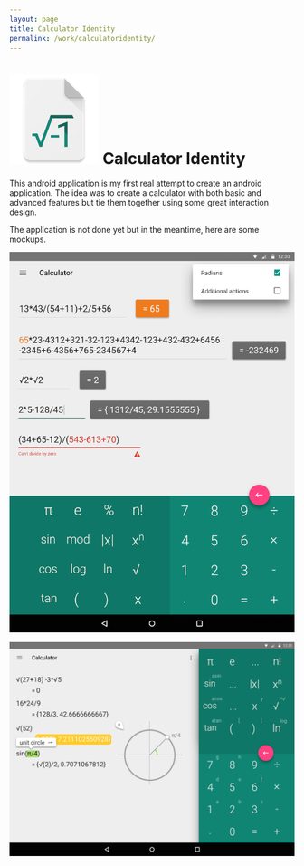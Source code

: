 ```yaml
---
layout: page
title: Calculator Identity
permalink: /work/calculatoridentity/
---
```


# ![Calculator Identity icon](/assets/images/calculator-identity-icon.png) Calculator Identity
This android application is my first real attempt to create an android application. The idea was to create a calculator with both basic and advanced features but tie them together using some great interaction design.

The application is not done yet but in the meantime, here are some mockups.

![Calculator Identity Tablet Portrait](/assets/images/calculator-identity-tablet-portrait.png)

![Calculator Identity Tablet Landscape](/assets/images/calculator-identity-tablet-landscape.png)